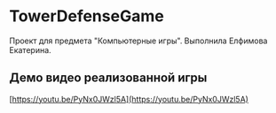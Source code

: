 # TowerDefenseGame
Проект для предмета "Компьютерные игры". Выполнила Елфимова Екатерина.

## Демо видео реализованной игры
[https://youtu.be/PyNx0JWzl5A](https://youtu.be/PyNx0JWzl5A)
